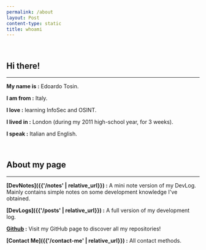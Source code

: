 ```yaml
---
permalink: /about
layout: Post
content-type: static
title: whoami
---
```


<br>

## Hi there!
---
**My name is :** Edoardo Tosin.

**I am from :** Italy.

**I love :** learning InfoSec and OSINT.

**I lived in :** London (during my 2011 high-school year, for 3 weeks).

**I speak :** Italian and English.

<br>

## About my page
---
**[DevNotes]({{'/notes' | relative_url}}) :** A mini note version of my DevLog. Mainly contains simple notes on some development knowledge I've obtained.

**[DevLogs]({{'/posts' | relative_url}}) :** A full version of my development log.

**[Github](https://github.com/edoardotosin) :**
Visit my GitHub page to discover all my repositories!

**[Contact Me]({{'/contact-me' | relative_url}}) :** All contact methods.

<br>